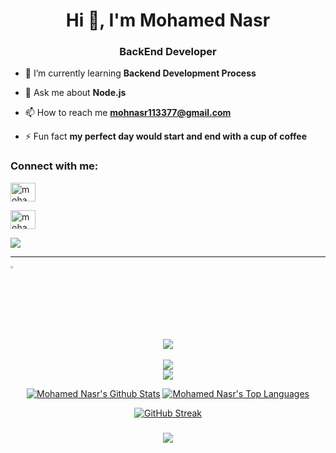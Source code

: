<h1 align="center">Hi 👋, I'm Mohamed Nasr</h1>
<h3 align="center">BackEnd Developer </h3>

- 🌱 I’m currently learning **Backend Development Process**

- 💬 Ask me about **Node.js**

- 📫 How to reach me **mohnasr113377@gmail.com**

- ⚡ Fun fact **my perfect day would start and end with a cup of coffee**

<h3 align="left">Connect with me:</h3>



<p align="left">
<a href="https://www.linkedin.com/in/mohamed-nasr-68b62b243" target="blank"><img align="center" src="https://raw.githubusercontent.com/rahuldkjain/github-profile-readme-generator/master/src/images/icons/Social/linked-in-alt.svg" alt="mohamed-nasr-68b62b243/" height="30" width="40" /></a>
  
<a href="https://www.facebook.com/profile.php?id=100035538612653&mibextid=gik2fB" target="blank"><img align="center" src="https://raw.githubusercontent.com/rahuldkjain/github-profile-readme-generator/master/src/images/icons/Social/facebook.svg" alt="mohamed nasr" height="30" width="40" /></a>

<a href="https://komarev.com/ghpvc/?username=mohnasr137&style=for-the-badge">
    <img src="https://komarev.com/ghpvc/?username=mohnasr137&style=for-the-badge">
</a>
<hr></hr>
</p>



 <img src="https://media2.giphy.com/media/QssGEmpkyEOhBCb7e1/giphy.gif?cid=ecf05e47a0n3gi1bfqntqmob8g9aid1oyj2wr3ds3mg700bl&rid=giphy.gif" width ="3%">
<div align="center">
    <img src="https://skillicons.dev/icons?i=c,rust,cpp,clion,figma,html,css,javascript,ts,npm,nodejs,express,nestjs,postgres,mongodb,redis,vscode,postman,graphql,git,github,heroku,netlify,react,threejs,python,anaconda,tensorflow,flask,stackoverflow" />
</div>
<br>



<div align="center">
    <img src="https://user-images.githubusercontent.com/73097560/115834477-dbab4500-a447-11eb-908a-139a6edaec5c.gif" />
</div>
<div align="center">
    <img src="https://user-images.githubusercontent.com/73097560/115834477-dbab4500-a447-11eb-908a-139a6edaec5c.gif" />
</div>



<p align="center">
<a href="https://github.com/mohnasr137/github-readme-stats"><img alt="Mohamed Nasr's Github Stats" src="https://github-readme-stats.vercel.app/api?username=mohnasr137&show_icons=true&count_private=true&theme=react&hide_border=true&bg_color=0D1117" /></a>
<a href="https://github.com/mohnasr137/github-readme-stats"><img alt="Mohamed Nasr's Top Languages" src="https://github-readme-stats.vercel.app/api/top-langs/?username=mohnasr137&langs_count=8&count_private=true&layout=compact&theme=react&hide_border=true&bg_color=0D1117" /></a>
</p>



<p align="center">
<a href="https://git.io/streak-stats"><img src="https://github-readme-streak-stats.herokuapp.com?user=mohnasr137&theme=shadow-blue" alt="GitHub Streak" /></a>
</p>



<h3 align="center">
 <img src="https://readme-typing-svg.herokuapp.com/?font=Righteous&size=25&center=true&vCenter=true&width=500&height=70&duration=4000&lines=+Unlock+the+secrets+of+my+code+vault+🗝️+💻;+Dive+in+and+explore+🌊;Thanks+for+visiting!+❤️">
</h3>
